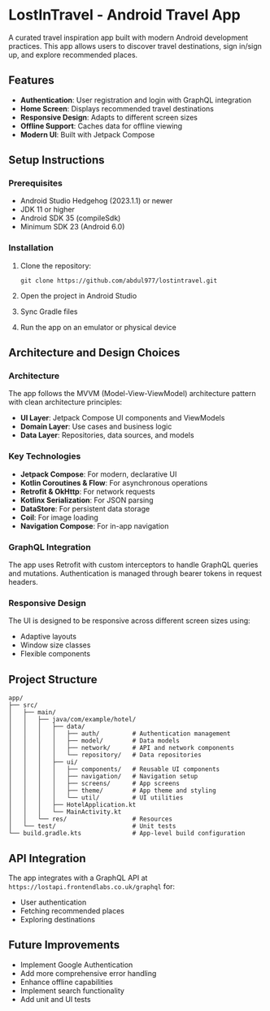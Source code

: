 # LostInTravel - Android Travel App

A curated travel inspiration app built with modern Android development practices. This app allows users to discover travel destinations, sign in/sign up, and explore recommended places.

## Features

- **Authentication**: User registration and login with GraphQL integration
- **Home Screen**: Displays recommended travel destinations
- **Responsive Design**: Adapts to different screen sizes
- **Offline Support**: Caches data for offline viewing
- **Modern UI**: Built with Jetpack Compose

## Setup Instructions

### Prerequisites

- Android Studio Hedgehog (2023.1.1) or newer
- JDK 11 or higher
- Android SDK 35 (compileSdk)
- Minimum SDK 23 (Android 6.0)

### Installation

1. Clone the repository:
   ```
   git clone https://github.com/abdul977/lostintravel.git
   ```

2. Open the project in Android Studio

3. Sync Gradle files

4. Run the app on an emulator or physical device

## Architecture and Design Choices

### Architecture

The app follows the MVVM (Model-View-ViewModel) architecture pattern with clean architecture principles:

- **UI Layer**: Jetpack Compose UI components and ViewModels
- **Domain Layer**: Use cases and business logic
- **Data Layer**: Repositories, data sources, and models

### Key Technologies

- **Jetpack Compose**: For modern, declarative UI
- **Kotlin Coroutines & Flow**: For asynchronous operations
- **Retrofit & OkHttp**: For network requests
- **Kotlinx Serialization**: For JSON parsing
- **DataStore**: For persistent data storage
- **Coil**: For image loading
- **Navigation Compose**: For in-app navigation

### GraphQL Integration

The app uses Retrofit with custom interceptors to handle GraphQL queries and mutations. Authentication is managed through bearer tokens in request headers.

### Responsive Design

The UI is designed to be responsive across different screen sizes using:
- Adaptive layouts
- Window size classes
- Flexible components

## Project Structure

```
app/
├── src/
│   ├── main/
│   │   ├── java/com/example/hotel/
│   │   │   ├── data/
│   │   │   │   ├── auth/         # Authentication management
│   │   │   │   ├── model/        # Data models
│   │   │   │   ├── network/      # API and network components
│   │   │   │   └── repository/   # Data repositories
│   │   │   ├── ui/
│   │   │   │   ├── components/   # Reusable UI components
│   │   │   │   ├── navigation/   # Navigation setup
│   │   │   │   ├── screens/      # App screens
│   │   │   │   ├── theme/        # App theme and styling
│   │   │   │   └── util/         # UI utilities
│   │   │   ├── HotelApplication.kt
│   │   │   └── MainActivity.kt
│   │   └── res/                  # Resources
│   └── test/                     # Unit tests
└── build.gradle.kts              # App-level build configuration
```

## API Integration

The app integrates with a GraphQL API at `https://lostapi.frontendlabs.co.uk/graphql` for:
- User authentication
- Fetching recommended places
- Exploring destinations

## Future Improvements

- Implement Google Authentication
- Add more comprehensive error handling
- Enhance offline capabilities
- Implement search functionality
- Add unit and UI tests
